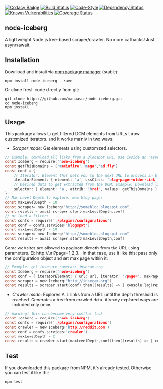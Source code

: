 
[![Codacy Badge](https://api.codacy.com/project/badge/Grade/ac81eec87f874af4a205ce76fdab981c)](https://www.codacy.com/app/manuasir/node-iceberg?utm_source=github.com&utm_medium=referral&utm_content=manuasir/node-iceberg&utm_campaign=badger)
[![Build Status](https://travis-ci.org/manuasir/node-iceberg.svg?branch=master)](https://travis-ci.org/manuasir/node-iceberg)
[![Code-Style](https://img.shields.io/badge/code_style-standard-brightgreen.svg)](https://standardjs.com/)
[![Dependency Status](https://gemnasium.com/badges/github.com/manuasir/node-iceberg.svg)](https://gemnasium.com/github.com/manuasir/node-iceberg)
[![Known Vulnerabilities](https://snyk.io/test/github/manuasir/node-iceberg/badge.svg)](https://snyk.io/test/github/manuasir/node-iceberg)
[![Coverage Status](https://coveralls.io/repos/github/manuasir/node-iceberg/badge.svg?branch=master)](https://coveralls.io/github/manuasir/node-iceberg?branch=master)

## node-iceberg
A lightweight Node.js tree-based scraper/crawler. No more callbacks! Just async/await.

## Installation

Download and install via [npm package manager](https://www.npmjs.com/package/node-iceberg) (stable):

```
npm install node-iceberg --save
```

Or clone fresh code directly from git:

```
git clone https://github.com/manuasir/node-iceberg.git
cd node-iceberg
npm install
```

## Usage

This package allows to get filtered DOM elements from URLs throw customized iterators, and it works mainly in two ways:

- *Scraper mode*:  Get elements using customized selectors.

```c
// Example: download all links from a Blogspot URL. Use inside an 'async' function
const Iceberg = require('node-iceberg')
const getThisDomains = ['mediafire','mega','ad.fly']
const conf = {
	// Iterator: Element that gets you to the next URL to process in blogspot
	iteratorElement: { element: 'a', cssClass: 'blog-pager-older-link' },
	// Desired data to get extracted from the DOM. Example: Download links
	selector: { element: 'a', attrib: 'href', values: getThisDomains }
}
// Max Level Depth to explore: max blog pages
const maxLevelDepth = 10
const scraper= new Iceberg("http://someblog.blogspot.com")
const results = await scraper.start(maxLevelDepth,conf)
// or load a filter:
const confs = require('./plugins/configurations')
const conf = confs.services('blogspot')
const maxLevelDepth = 10
const scraper= new Iceberg("http://someblog.blogspot.com")
const results = await scraper.start(maxLevelDepth,conf)
```
Some websites are allowed to paginate directly from the URL using parameters. Ej: http://url?page=1,2,3...
In that case, use it like this: pass only the configuration object and set max page within it:

```c
// Example: get insecure cameras: insecam.org
const Iceberg = require('node-iceberg')
const conf = { iteratorElement: { url: url, iterator: '?page=', maxPage: 5 }, selector: { element: 'img', attrib: 'src' } }
const scraper = new Iceberg("http://insecam.org")
const results = scraper.start(conf).then((results) => { console.log(results) }).catch((err)=>{ throw err })
```

- *Crawler mode*:  Explores ALL links from a URL until the depth threshold is reached. Generates a tree from crawled data. Already explored ways are included only once.

```c
// Warning! this can become very costful task
const Iceberg = require('node-iceberg')
const confs = require('./plugins/configurations')
const crawler = new Iceberg('http://reddit.com')
const conf = confs.services('crawler')
const maxLevelDepth = 2
const results = crawler.start(maxLevelDepth,conf)then((results) => { console.log(results) }).catch((err)=>{ throw err })
```
## Test
If you downloaded this package from NPM, it's already tested.
Otherwise you can test it like this:
```c
npm test
```